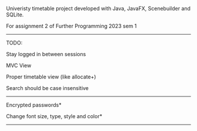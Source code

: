 Univeristy timetable project developed with Java, JavaFX, Scenebuilder and SQLite. 

For assignment 2 of Further Programming 2023 sem 1
***

TODO:


Stay logged in between sessions

MVC View

Proper timetable view (like allocate+)

Search should be case insensitive


***
Encrypted passwords*

Change font size, type, style and color*
***
